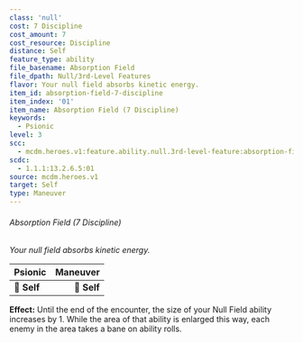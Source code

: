 ```yaml
---
class: 'null'
cost: 7 Discipline
cost_amount: 7
cost_resource: Discipline
distance: Self
feature_type: ability
file_basename: Absorption Field
file_dpath: Null/3rd-Level Features
flavor: Your null field absorbs kinetic energy.
item_id: absorption-field-7-discipline
item_index: '01'
item_name: Absorption Field (7 Discipline)
keywords:
  - Psionic
level: 3
scc:
  - mcdm.heroes.v1:feature.ability.null.3rd-level-feature:absorption-field-7-discipline
scdc:
  - 1.1.1:13.2.6.5:01
source: mcdm.heroes.v1
target: Self
type: Maneuver
---
```


###### Absorption Field (7 Discipline)

*Your null field absorbs kinetic energy.*

| **Psionic** | **Maneuver** |
| ----------- | -----------: |
| **📏 Self** |  **🎯 Self** |

**Effect:** Until the end of the encounter, the size of your Null Field ability increases by 1. While the area of that ability is enlarged this way, each enemy in the area takes a bane on ability rolls.
